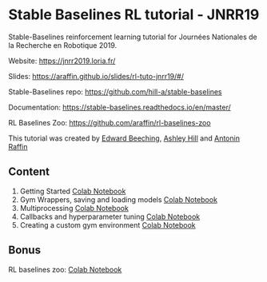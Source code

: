 # Stable Baselines RL tutorial - JNRR19

Stable-Baselines reinforcement learning tutorial for Journées Nationales de la Recherche en Robotique 2019.

Website: https://jnrr2019.loria.fr/

Slides: https://araffin.github.io/slides/rl-tuto-jnrr19/#/

Stable-Baselines repo: https://github.com/hill-a/stable-baselines

Documentation: https://stable-baselines.readthedocs.io/en/master/

RL Baselines Zoo: https://github.com/araffin/rl-baselines-zoo

This tutorial was created by [Edward Beeching](https://github.com/edbeeching), [Ashley Hill](https://github.com/hill-a) and [Antonin Raffin](https://araffin.github.io/)

## Content

1. Getting Started [Colab Notebook](https://colab.research.google.com/github/araffin/rl-tutorial-jnrr19/blob/master/1_getting_started.ipynb)
2. Gym Wrappers, saving and loading models [Colab Notebook](https://colab.research.google.com/github/araffin/rl-tutorial-jnrr19/blob/master/2_gym_wrappers_saving_loading.ipynb)
3. Multiprocessing [Colab Notebook](https://colab.research.google.com/github/araffin/rl-tutorial-jnrr19/blob/master/3_multiprocessing.ipynb)
4. Callbacks and hyperparameter tuning [Colab Notebook](https://colab.research.google.com/github/araffin/rl-tutorial-jnrr19/blob/master/4_callbacks_hyperparameter_tuning.ipynb)
5. Creating a custom gym environment [Colab Notebook](https://colab.research.google.com/github/araffin/rl-tutorial-jnrr19/blob/master/5_custom_gym_env.ipynb)

## Bonus

RL baselines zoo: [Colab Notebook](https://colab.research.google.com/github/Stable-Baselines-Team/rl-colab-notebooks/blob/master/rl-baselines-zoo.ipynb)
